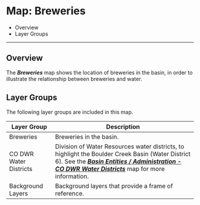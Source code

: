 # Map: Breweries #

*   Overview
*   Layer Groups

-----------------

## Overview ##

The ***Breweries*** map shows the location of breweries in the basin,
in order to illustrate the relationship between breweries and water.

## Layer Groups ##

The following layer groups are included in this map.

| **Layer Group** | **Description** |
| -- | -- |
| Breweries | Breweries in the basin. |
| CO DWR Water Districts | Division of Water Resources water districts, to highlight the Boulder Creek Basin (Water District 6).  See the [***Basin Entities / Administration - CO DWR Water Districts***](#map/entities-codwr-waterdistricts) map for more information. |
| Background Layers | Background layers that provide a frame of reference. |
